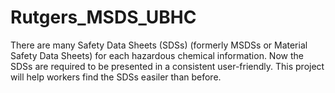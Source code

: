 # Rutgers_MSDS_UBHC

There are many Safety Data Sheets (SDSs) (formerly MSDSs or Material Safety Data Sheets) for each hazardous chemical information. 
Now the SDSs are required to be presented in a consistent user-friendly. This project will help workers find the SDSs easiler than before.




